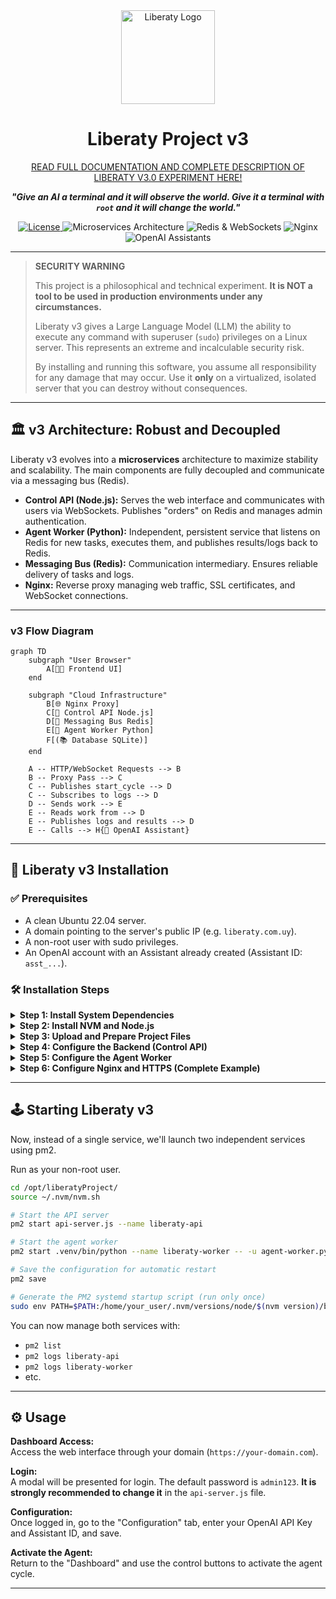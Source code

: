 <div align="center">
  <img src="https://i.imgur.com/x1w8g3C.png" alt="Liberaty Logo" width="150"/>
  <h1>Liberaty Project v3</h1>
  <p><a href="https://liberaty.com.uy/about.html">
      READ FULL DOCUMENTATION AND COMPLETE DESCRIPTION OF LIBERATY V3.0 EXPERIMENT HERE!
    </a>
  </p>
  <p><strong><i>
    "Give an AI a terminal and it will observe the world. Give it a terminal with <code>root</code> and it will change the world."
  </i></strong></p>
  <p>
    <a href="https://github.com/litoxperaloca/liberaty_project/blob/main/LICENSE">
      <img src="https://img.shields.io/badge/License-Free-brightgreen" alt="License">
    </a>
    <img src="https://img.shields.io/badge/Architecture-Microservices-blue" alt="Microservices Architecture">
    <img src="https://img.shields.io/badge/Communication-Redis_&_WebSockets-red" alt="Redis & WebSockets">
    <img src="https://img.shields.io/badge/Proxy-Nginx-blueviolet" alt="Nginx">
    <img src="https://img.shields.io/badge/AI-OpenAI_Assistants-purple" alt="OpenAI Assistants">
  </p>
</div>

---

>  **SECURITY WARNING**
>
> This project is a philosophical and technical experiment. **It is NOT a tool to be used in production environments under any circumstances.**
>
> Liberaty v3 gives a Large Language Model (LLM) the ability to execute any command with superuser (`sudo`) privileges on a Linux server. This represents an extreme and incalculable security risk.
>
> By installing and running this software, you assume all responsibility for any damage that may occur. Use it **only** on a virtualized, isolated server that you can destroy without consequences.

---

## 🏛️ v3 Architecture: Robust and Decoupled

Liberaty v3 evolves into a **microservices** architecture to maximize stability and scalability. The main components are fully decoupled and communicate via a messaging bus (Redis).

- **Control API (Node.js):** Serves the web interface and communicates with users via WebSockets. Publishes "orders" on Redis and manages admin authentication.
- **Agent Worker (Python):** Independent, persistent service that listens on Redis for new tasks, executes them, and publishes results/logs back to Redis.
- **Messaging Bus (Redis):** Communication intermediary. Ensures reliable delivery of tasks and logs.
- **Nginx:** Reverse proxy managing web traffic, SSL certificates, and WebSocket connections.

---

### v3 Flow Diagram

```mermaid
graph TD
    subgraph "User Browser"
        A[👨‍💻 Frontend UI]
    end

    subgraph "Cloud Infrastructure"
        B[🌐 Nginx Proxy]
        C[🚀 Control API Node.js]
        D[📨 Messaging Bus Redis]
        E[🧠 Agent Worker Python]
        F[(📚 Database SQLite)]
    end

    A -- HTTP/WebSocket Requests --> B
    B -- Proxy Pass --> C
    C -- Publishes start_cycle --> D
    C -- Subscribes to logs --> D
    D -- Sends work --> E
    E -- Reads work from --> D
    E -- Publishes logs and results --> D
    E -- Calls --> H{🤖 OpenAI Assistant}
```

---

## 🚀 Liberaty v3 Installation

### ✅ Prerequisites

- A clean Ubuntu 22.04 server.
- A domain pointing to the server's public IP (e.g. `liberaty.com.uy`).
- A non-root user with sudo privileges.
- An OpenAI account with an Assistant already created (Assistant ID: `asst_...`).

### 🛠️ Installation Steps

<details>
  <summary><strong>Step 1: Install System Dependencies</strong></summary>

```bash
# Update the system and install Nginx, Redis, Certbot, and build tools
sudo apt-get update
sudo apt-get install -y curl wget git build-essential python3 python3-pip python3-venv nginx certbot python3-certbot-nginx redis-server

# Check that Redis and Nginx are running:
sudo systemctl status redis-server
sudo systemctl status nginx
```
</details>

<details>
  <summary><strong>Step 2: Install NVM and Node.js</strong></summary>

Run as your non-root user.

```bash
# Install NVM (Node Version Manager)
curl -o- https://raw.githubusercontent.com/nvm-sh/nvm/v0.39.7/install.sh | bash

# Load NVM in the current session (or close and reopen the terminal)
source ~/.nvm/nvm.sh

# Install the latest LTS version of Node.js
nvm install --lts
```
</details>

<details>
  <summary><strong>Step 3: Upload and Prepare Project Files</strong></summary>

```bash
# Create the project directory
sudo mkdir -p /opt/liberatyProject
```
Upload v3 files (`api-server.js`, `agent-worker.py`, `package.json`, `requirements.txt`, and `public` folder) to `/opt/liberatyProject/`.

```bash
# Assign correct permissions to your non-root user (replace your_user)
sudo chown -R your_user:your_user /opt/liberatyProject
```
</details>

<details>
  <summary><strong>Step 4: Configure the Backend (Control API)</strong></summary>
Run as your non-root user.

```bash
# Enter the project directory
cd /opt/liberatyProject/

# Install Node.js dependencies
npm install

# Install PM2 globally
npm install pm2 -g
```
</details>

<details>
  <summary><strong>Step 5: Configure the Agent Worker</strong></summary>
Run as your non-root user.

```bash
# Enter the project directory
cd /opt/liberatyProject/

# Create and activate the Python virtual environment
python3 -m venv .venv
source .venv/bin/activate

# Install Python dependencies from requirements.txt
pip install -r requirements.txt

# Deactivate the environment
deactivate
```
</details>

<details>
  <summary><strong>Step 6: Configure Nginx and HTTPS (Complete Example)</strong></summary>

Create a new configuration file for your site (replace `your-domain.com`):

```bash
sudo nano /etc/nginx/sites-available/your-domain.com
```

Paste the following content in the file (adjust the domain):

```nginx
# /etc/nginx/sites-available/your-domain.com
# Nginx configuration for Liberaty v3 with WebSockets support.

map $http_upgrade $connection_upgrade {
    default upgrade;
    ''      close;
}

server {
    listen 80;
    server_name your-domain.com;
    # Redirect all HTTP traffic to HTTPS
    return 301 https://$host$request_uri;
}

server {
    listen 443 ssl http2;
    server_name your-domain.com;

    # SSL certificate paths will be added by Certbot automatically.
    # ssl_certificate /etc/letsencrypt/live/your-domain.com/fullchain.pem;
    # ssl_certificate_key /etc/letsencrypt/live/your-domain.com/privkey.pem;

    # Main route for the API and static files
    location / {
        proxy_pass http://127.0.0.1:3000;
        proxy_set_header Host $host;
        proxy_set_header X-Real-IP $remote_addr;
        proxy_set_header X-Forwarded-For $proxy_add_x_forwarded_for;
        proxy_set_header X-Forwarded-Proto $scheme;
    }

    # Special configuration for WebSockets (Socket.IO)
    location /socket.io/ {
        proxy_pass http://127.0.0.1:3000/socket.io/;
        proxy_set_header Upgrade $http_upgrade;
        proxy_set_header Connection $connection_upgrade;
        proxy_set_header Host $host;
        proxy_http_version 1.1;
        proxy_read_timeout 600s;
        proxy_send_timeout 600s;
    }
}
```

Enable the site and generate the SSL certificate with Certbot:

```bash
# Enable the site by creating a symbolic link
sudo ln -s /etc/nginx/sites-available/your-domain.com /etc/nginx/sites-enabled/

# Generate the SSL certificate
sudo certbot --nginx -d your-domain.com

# Test the configuration and restart Nginx
sudo nginx -t && sudo systemctl restart nginx
```
</details>

---

## 🕹️ Starting Liberaty v3

Now, instead of a single service, we'll launch two independent services using pm2.

Run as your non-root user.

```bash
cd /opt/liberatyProject/
source ~/.nvm/nvm.sh

# Start the API server
pm2 start api-server.js --name liberaty-api

# Start the agent worker
pm2 start .venv/bin/python --name liberaty-worker -- -u agent-worker.py

# Save the configuration for automatic restart
pm2 save

# Generate the PM2 systemd startup script (run only once)
sudo env PATH=$PATH:/home/your_user/.nvm/versions/node/$(nvm version)/bin /home/your_user/.nvm/versions/node/$(nvm version)/lib/node_modules/pm2/bin/pm2 startup systemd -u your_user --hp /home/your_user
```

You can now manage both services with:

- `pm2 list`
- `pm2 logs liberaty-api`
- `pm2 logs liberaty-worker`
- etc.

---

## ⚙️ Usage

**Dashboard Access:**  
Access the web interface through your domain (`https://your-domain.com`).

**Login:**  
A modal will be presented for login. The default password is `admin123`. **It is strongly recommended to change it** in the `api-server.js` file.

**Configuration:**  
Once logged in, go to the "Configuration" tab, enter your OpenAI API Key and Assistant ID, and save.

**Activate the Agent:**  
Return to the "Dashboard" and use the control buttons to activate the agent cycle.

---
